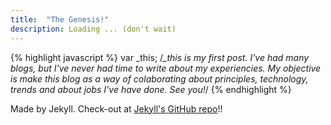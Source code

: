 ```yaml
---
title:  "The Genesis!"
description: Loading ... (don't wait)
---
```


{% highlight javascript %}
var _this; 
/*_this is my first post. I've had many blogs, but I've never had time to write about my experiencies.
My objective is make this blog as a way of colaborating about principles, technology, trends and about jobs I've have done. 
See you!*/
{% endhighlight %}


Made by Jekyll. Check-out at [Jekyll's GitHub repo][jekyll-gh]!!

[jekyll-gh]: https://github.com/mojombo/jekyll

  